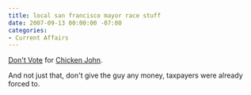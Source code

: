 ```yaml
---
title: local san francisco mayor race stuff
date: 2007-09-13 00:00:00 -07:00
categories:
- Current Affairs
---
```


<p><a href="http://voteforchicken.org/">Don't Vote</a> for <a href="http://dontvoteforchicken.com/">Chicken John</a>.</p>

<p>And not just that, don't give the guy any money, taxpayers were already forced to.</p>
